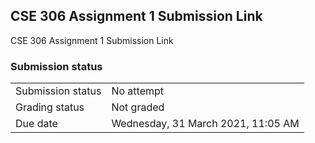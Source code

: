 <h2>CSE 306 Assignment 1 Submission Link</h2>CSE 306 Assignment 1 Submission Link<br />

<h3>Submission status</h3><table>
<tbody><tr>
<td>Submission status</td>
<td>No attempt</td>
</tr>
<tr>
<td>Grading status</td>
<td>Not graded</td>
</tr>
<tr>
<td>Due date</td>
<td>Wednesday, 31 March 2021, 11:05 AM</td>
</tr>

</tbody>
</table>



